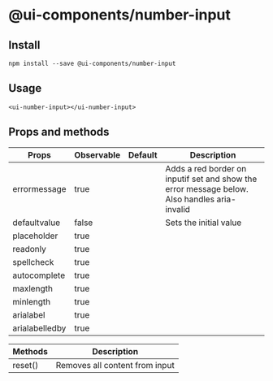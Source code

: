 # @ui-components/number-input

## Install
```
npm install --save @ui-components/number-input
```

## Usage
```
<ui-number-input></ui-number-input>
```

## Props and methods
|  Props | Observable | Default | Description |
| --- | --- | --- | --- |
| errormessage | true | | Adds a red border on inputif set and show the error message below. Also handles aria-invalid |
| defaultvalue | false | | Sets the initial value |
| placeholder | true | | |
| readonly | true | | |
| spellcheck | true | | |
autocomplete | true | | |
maxlength | true | | |
minlength | true | | |
arialabel | true | | |
arialabelledby | true | | |

| Methods | Description |
| --- | --- |
| reset() | Removes all content from input |
